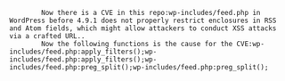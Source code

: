 
            Now there is a CVE in this repo:wp-includes/feed.php in WordPress before 4.9.1 does not properly restrict enclosures in RSS and Atom fields, which might allow attackers to conduct XSS attacks via a crafted URL..
            Now the following functions is the cause for the CVE:wp-includes/feed.php:apply_filters();wp-includes/feed.php:apply_filters();wp-includes/feed.php:preg_split();wp-includes/feed.php:preg_split();
            
